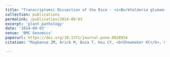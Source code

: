 ```yaml
---
title: "Transcriptomic Dissection of the Rice - <i>Burkholderia glumae</i>  Interaction."
collection: publications
permalink: /publication/2014-09-03
excerpt: 'plant pathology'
date: '2014-09-03'
venue: 'BMC Genomics'
paperurl: https://doi.org/10.1371/journal.pone.0028954
citation: "Magbanua ZM, Arick M, Buza T, Hsu CY, <b>Showmaker KC</b>, Chouvarine P, Deng P, Lu S. 2014 Transcriptomic Dissection of the Rice - <i>Burkholderia glumae</i> Interaction. BMC Genomics."

---
```



